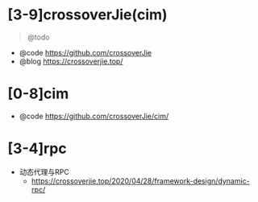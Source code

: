 # [3-9]crossoverJie(cim)

> @todo

- @code https://github.com/crossoverJie
- @blog https://crossoverjie.top/ 

# [0-8]cim

- @code https://github.com/crossoverJie/cim/

# [3-4]rpc

- 动态代理与RPC
  - https://crossoverjie.top/2020/04/28/framework-design/dynamic-rpc/

